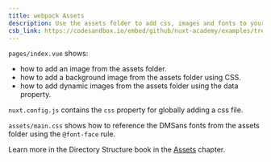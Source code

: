 ```yaml
---
title: webpack Assets
description: Use the assets folder to add css, images and fonts to your application
csb_link: https://codesandbox.io/embed/github/nuxt-academy/examples/tree/master/asset-management/webpack-assets?fontsize=14&hidenavigation=1&theme=dark&view=editor
---
```


<example-intro></example-intro>

`pages/index.vue` shows:

- how to add an image from the assets folder.
- how to add a background image from the assets folder using CSS.
- how to add dynamic images from the assets folder using the data property.

`nuxt.config.js` contains the `css` property for globally adding a css file.

`assets/main.css` shows how to reference the DMSans fonts from the assets folder using the `@font-face` rule.

<alert type="next">

Learn more in the Directory Structure book in the [Assets](/docs/2.x/directory-structure/assets) chapter.

</alert>

<code-sandbox :src="csb_link"></code-sandbox>

